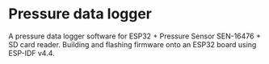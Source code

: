 # Pressure data logger
A pressure data logger software for ESP32 + Pressure Sensor SEN-16476 + SD card reader.
Building and flashing firmware onto an ESP32 board using ESP-IDF v4.4.
